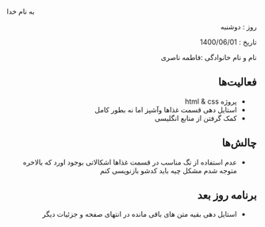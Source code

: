 

 
به نام خدا


 
</div>


 
<div dir="rtl" align="right">


 
روز : دوشنبه

تاریخ : 1400/06/01

نام و نام خانوادگی :فاطمه ناصری


 
## فعالیت‌ها

* پروژه html & css
* استایل دهی قسمت غذاها وآشپز اما نه بطور کامل
* کمک گرفتن از منابع انگلیسی
## چالش‌ها

*  عدم استفاده از تگ مناسب در قسمت غذاها اشکالاتی بوجود اورد که بالاخره متوجه شدم مشکل چیه باید کدشو بازنویسی کنم
## برنامه روز بعد


* استایل دهی بقیه متن های باقی مانده در انتهای صفحه و جزئیات دیگر

</div>


 
